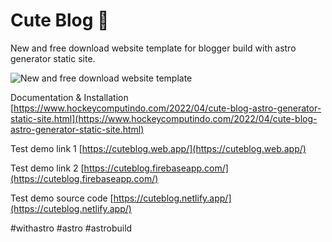 # Cute Blog 🥳

New and free download website template for blogger build with astro generator static site.

![New and free download website template](https://blogger.googleusercontent.com/img/b/R29vZ2xl/AVvXsEhQaLoGrj5N2IK--IRQegBjUZ3w9wpQkIZjAGIhWJenHJSRhgjmDbPFM8chuzHFiZP1TA4cCi5Tw6lMbRlsTjHoCn7wjS1-88zjZD7Y7bboxJDpQY8VhJPZG12TNhmuGwi5TYCbsINBqAILG31Ci4mOZhHgWeIb19MpsNJyvAYtyVUmwwaqQlecyb3UYA/s1920/new%20free%20website%20template%20download.jpg)

Documentation & Installation [https://www.hockeycomputindo.com/2022/04/cute-blog-astro-generator-static-site.html](https://www.hockeycomputindo.com/2022/04/cute-blog-astro-generator-static-site.html)

Test demo link 1 [https://cuteblog.web.app/](https://cuteblog.web.app/)

Test demo link 2 [https://cuteblog.firebaseapp.com/](https://cuteblog.firebaseapp.com/)

Test demo source code [https://cuteblog.netlify.app/](https://cuteblog.netlify.app/)

#withastro #astro #astrobuild
